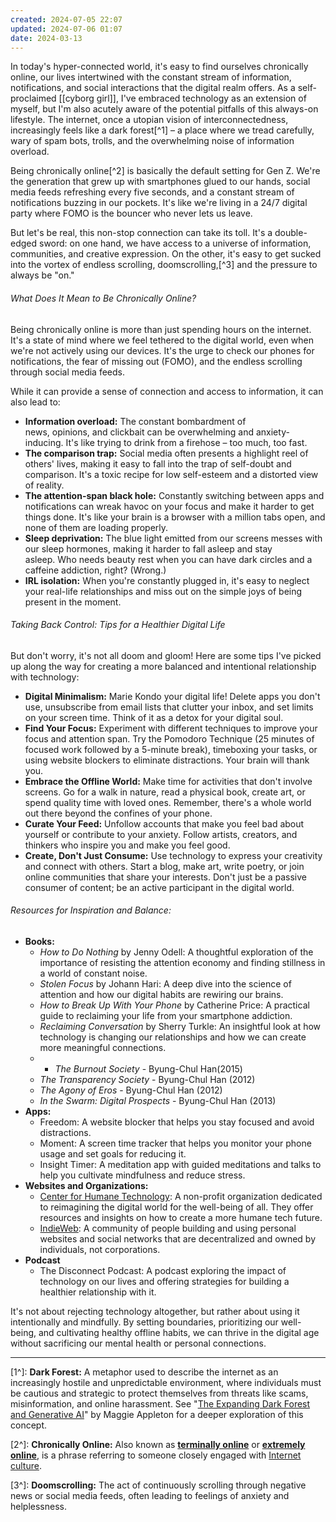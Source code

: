 ```yaml
---
created: 2024-07-05 22:07
updated: 2024-07-06 01:07
date: 2024-03-13
---
```

In today's hyper-connected world, it's easy to find ourselves chronically online, our lives intertwined with the constant stream of information, notifications, and social interactions that the digital realm offers. As a self-proclaimed [[cyborg girl]], I've embraced technology as an extension of myself, but I'm also acutely aware of the potential pitfalls of this always-on lifestyle. The internet, once a utopian vision of interconnectedness, increasingly feels like a dark forest[^1] – a place where we tread carefully, wary of spam bots, trolls, and the overwhelming noise of information overload.

Being chronically online[^2] is basically the default setting for Gen Z. We're the generation that grew up with smartphones glued to our hands, social media feeds refreshing every five seconds, and a constant stream of notifications buzzing in our pockets. It's like we're living in a 24/7 digital party where FOMO is the bouncer who never lets us leave.

But let's be real, this non-stop connection can take its toll. It's a double-edged sword: on one hand, we have access to a universe of information, communities, and creative expression. On the other, it's easy to get sucked into the vortex of endless scrolling, doomscrolling,[^3] and the pressure to always be "on."
###### What Does It Mean to Be Chronically Online?

Being chronically online is more than just spending hours on the internet. It's a state of mind where we feel tethered to the digital world, even when we're not actively using our devices. It's the urge to check our phones for notifications, the fear of missing out (FOMO), and the endless scrolling through social media feeds.

While it can provide a sense of connection and access to information, it can also lead to:

- **Information overload:** The constant bombardment of news, opinions, and clickbait can be overwhelming and anxiety-inducing. It's like trying to drink from a firehose – too much, too fast.
- **The comparison trap:** Social media often presents a highlight reel of others' lives, making it easy to fall into the trap of self-doubt and comparison. It's a toxic recipe for low self-esteem and a distorted view of reality.
- **The attention-span black hole:** Constantly switching between apps and notifications can wreak havoc on your focus and make it harder to get things done. It's like your brain is a browser with a million tabs open, and none of them are loading properly.
- **Sleep deprivation:** The blue light emitted from our screens messes with our sleep hormones, making it harder to fall asleep and stay asleep. Who needs beauty rest when you can have dark circles and a caffeine addiction, right? (Wrong.)
- **IRL isolation:** When you're constantly plugged in, it's easy to neglect your real-life relationships and miss out on the simple joys of being present in the moment.


###### Taking Back Control: Tips for a Healthier Digital Life

But don't worry, it's not all doom and gloom! Here are some tips I've picked up along the way for creating a more balanced and intentional relationship with technology:

- **Digital Minimalism:** Marie Kondo your digital life! Delete apps you don't use, unsubscribe from email lists that clutter your inbox, and set limits on your screen time. Think of it as a detox for your digital soul.
- **Find Your Focus:** Experiment with different techniques to improve your focus and attention span. Try the Pomodoro Technique (25 minutes of focused work followed by a 5-minute break), timeboxing your tasks, or using website blockers to eliminate distractions. Your brain will thank you.
- **Embrace the Offline World:** Make time for activities that don't involve screens. Go for a walk in nature, read a physical book, create art, or spend quality time with loved ones. Remember, there's a whole world out there beyond the confines of your phone.
- **Curate Your Feed:** Unfollow accounts that make you feel bad about yourself or contribute to your anxiety. Follow artists, creators, and thinkers who inspire you and make you feel good.
- **Create, Don't Just Consume:** Use technology to express your creativity and connect with others. Start a blog, make art, write poetry, or join online communities that share your interests. Don't just be a passive consumer of content; be an active participant in the digital world.

###### Resources for Inspiration and Balance:

- **Books:**
    - _How to Do Nothing_ by Jenny Odell: A thoughtful exploration of the importance of resisting the attention economy and finding stillness in a world of constant noise.
    - _Stolen Focus_ by Johann Hari: A deep dive into the science of attention and how our digital habits are rewiring our brains.
    - _How to Break Up With Your Phone_ by Catherine Price: A practical guide to reclaiming your life from your smartphone addiction.
    - _Reclaiming Conversation_ by Sherry Turkle: An insightful look at how technology is changing our relationships and how we can create more meaningful connections.
    - - _The Burnout Society_ - Byung-Chul Han(2015)
	- _The Transparency Society_ - Byung-Chul Han (2012)
	- _The Agony of Eros_ - Byung-Chul Han (2012)
	- _In the Swarm: Digital Prospects_ - Byung-Chul Han (2013)
- **Apps:**
    - Freedom: A website blocker that helps you stay focused and avoid distractions.
    - Moment: A screen time tracker that helps you monitor your phone usage and set goals for reducing it.
    - Insight Timer: A meditation app with guided meditations and talks to help you cultivate mindfulness and reduce stress.
- **Websites and Organizations:**
    - [Center for Humane Technology](https://www.humanetech.com/): A non-profit organization dedicated to reimagining the digital world for the well-being of all. They offer resources and insights on how to create a more humane tech future.
    - [IndieWeb](https://indieweb.org/): A community of people building and using personal websites and social networks that are decentralized and owned by individuals, not corporations.
- **Podcast**
    - The Disconnect Podcast: A podcast exploring the impact of technology on our lives and offering strategies for building a healthier relationship with it.

It's not about rejecting technology altogether, but rather about using it intentionally and mindfully. By setting boundaries, prioritizing our well-being, and cultivating healthy offline habits, we can thrive in the digital age without sacrificing our mental health or personal connections.

---
[1^]:  **Dark Forest:** A metaphor used to describe the internet as an increasingly hostile and unpredictable environment, where individuals must be cautious and strategic to protect themselves from threats like scams, misinformation, and online harassment. See "[The Expanding Dark Forest and Generative AI]([https://maggieappleton.com/ai-dark-forest](https://maggieappleton.com/ai-dark-forest))" by Maggie Appleton for a deeper exploration of this concept.

[2^]: **Chronically Online:** Also known as [**terminally online**](https://en.wikipedia.org/wiki/Extremely_online#cite_note-Hawes_2021-2) or [**extremely online**](https://en.wikipedia.org/wiki/Extremely_online#cite_note-ruJVt-3), is a phrase referring to someone closely engaged with [Internet culture](https://en.wikipedia.org/wiki/Internet_culture "Internet culture").

[3^]: **Doomscrolling:** The act of continuously scrolling through negative news or social media feeds, often leading to feelings of anxiety and helplessness.
